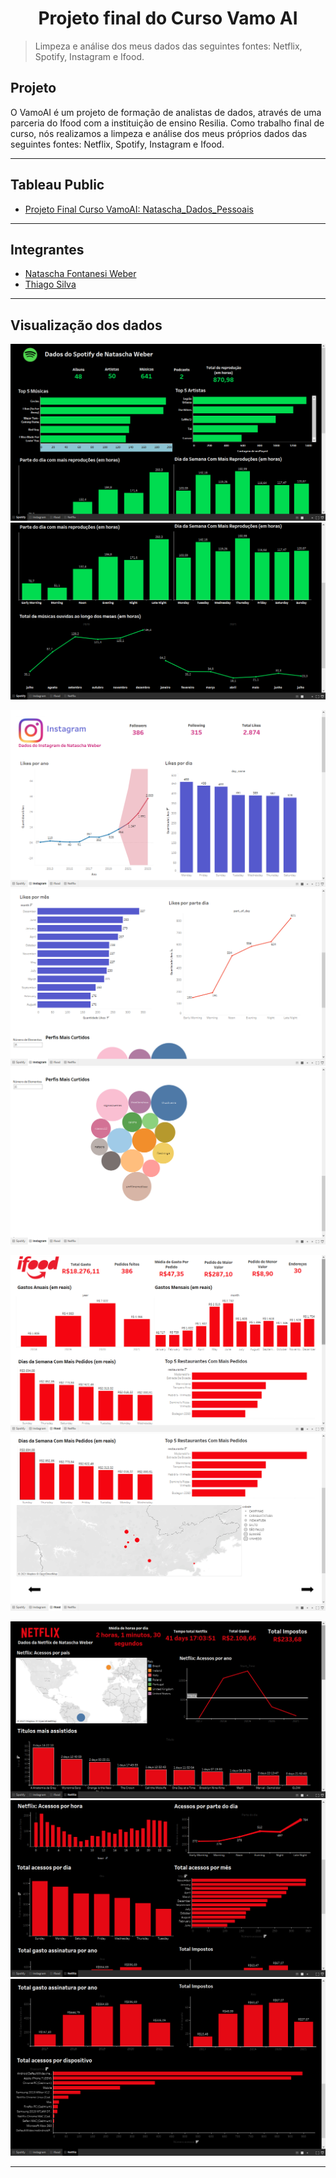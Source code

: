 <h1 align="center">Projeto final do Curso Vamo AI</h1> 

> Limpeza e análise dos meus dados das seguintes fontes: Netflix, Spotify, Instagram e Ifood.

## **Projeto**
O VamoAI é um projeto de formação de analistas de dados, através de uma parceria do Ifood com a instituição de ensino Resilia. Como trabalho final de curso, nós realizamos a limpeza e análise dos meus próprios dados das seguintes fontes: Netflix, Spotify, Instagram e Ifood.

---
## **Tableau Public**
* [Projeto Final Curso VamoAI: Natascha_Dados_Pessoais](https://public.tableau.com/app/profile/natascha.fontanesi.weber/viz/natascha_dados_pessoais/Spotify)
---
## **Integrantes**
- [Natascha Fontanesi Weber](https://www.linkedin.com/in/natascha-fontanesi-weber)
- [Thiago Silva](https://www.linkedin.com/in/thiagosilvafarias/)

---
## **Visualização dos dados**
![MARKDOWN](https://github.com/natfontanesi/Projeto_Final/blob/main/Prints/print_spotify.PNG)
![MARKDOWN](https://github.com/natfontanesi/Projeto_Final/blob/main/Prints/print_spotify_2.PNG)

![MARKDOWN](https://github.com/natfontanesi/Projeto_Final/blob/main/Prints/print_instagram.PNG)
![MARKDOWN](https://github.com/natfontanesi/Projeto_Final/blob/main/Prints/print_instagram_2.PNG)
![MARKDOWN](https://github.com/natfontanesi/Projeto_Final/blob/main/Prints/print_instagram_3.PNG)

![MARKDOWN](https://github.com/natfontanesi/Projeto_Final/blob/main/Prints/print_ifood.PNG)
![MARKDOWN](https://github.com/natfontanesi/Projeto_Final/blob/main/Prints/print_ifood2.PNG)

![MARKDOWN](https://github.com/natfontanesi/Projeto_Final/blob/main/Prints/print_netflix.PNG)
![MARKDOWN](https://github.com/natfontanesi/Projeto_Final/blob/main/Prints/print_netflix2.PNG)
![MARKDOWN](https://github.com/natfontanesi/Projeto_Final/blob/main/Prints/print_netflix3.PNG)

---
